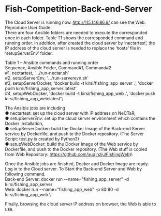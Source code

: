 # Fish-Competition-Back-end-Server

The Cloud Server is running now. http://115.146.86.6/ can see the Web.\
Reproduce User Guide:\
There are four Ansible folders are needed to execute the corresponded once in each folder. Table T1 shows the corresponded command and running order. In addition, after created the cloud server by ‘nectartest’, the IP address of the cloud server is needed to replace the ‘hosts’ file in ‘setupServerEnv’ folder.

Table 1 – Ansible commands and running order\
Sequence,	Ansible Folder,	Command#1,	Command#2\
#1,	nectartest,	'. ./run-nectar.sh'	\
#2,	setupServerEnv,	'. ./run-serverevn.sh'\
#3,	setupServerDocker,	'docker build -t kirsi/fishing_app_server .',	'docker push kirsi/fishing_app_server:latest'\
#4,	setupWebDocker,	'docker build -t kirsi/fishing_app_web .',	'docker push kirsi/fishing_app_web:latest'\

The Ansible jobs are including \
●	nectartest: set up the cloud server with IP address on NeCTaR, \
●	setupServerEnv: set up the cloud server environment which contains the Docker installation,\
●	setupServerDocker: build the Docker Image of the Back-end Server service by Dockerfile, and push to the Docker repository. (The Server Script: test.py is created by Python3)\
●	setupWebDocker: build the Docker Image of the Web service by Dockerfile, and push to the Docker repository. (The Web stuff is copied from Web Repository: https://github.com/xuqinzju/FishingWeb)\

Once the Ansible jobs are finished, Docker and Docker Image are ready. Log in to the Cloud server. To Start the Back-end Server and Web by following command.\
Back-end Server: docker run --name="fishing_app_server" -d kirsi/fishing_app_server \
Web: docker run --name="fishing_app_web" -p 80:80 -d kirsi/fishing_app_web \

Finally, browsing the cloud server IP address on browser, the Web is able to use.
